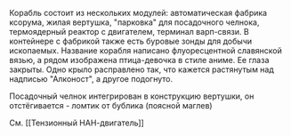 Корабль состоит из нескольких модулей: автоматическая фабрика ксорума, жилая вертушка, "парковка" для посадочного челнока, термоядерный реактор с двигателем, терминал варп-связи. В контейнере с фабрикой также есть буровые зонды для добычи ископаемых. Название корабля написано флуоресцентной славянской вязью, а рядом изображена птица-девочка в стиле аниме. Ее глаза закрыты. Одно крыло расправлено так, что кажется растянутым над надписью "Алконост", а другое подогнуто.

Посадочный челнок интегрирован в конструкцию вертушки, он отстёгивается - ломтик от бублика (поясной маглев)

См. [[Тензионный НАН-двигатель]]
